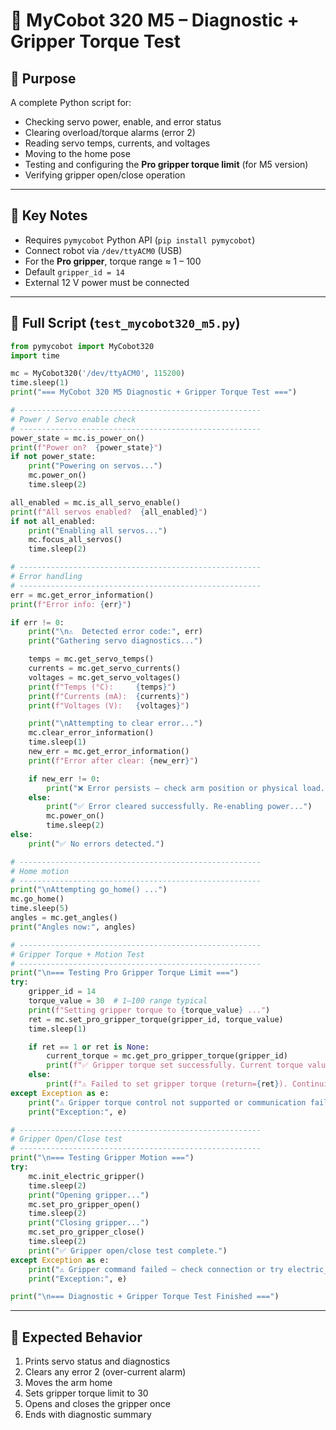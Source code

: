 # 🦾 MyCobot 320 M5 – Diagnostic + Gripper Torque Test

## 🧩 Purpose
A complete Python script for:
- Checking servo power, enable, and error status  
- Clearing overload/torque alarms (error 2)  
- Reading servo temps, currents, and voltages  
- Moving to the home pose  
- Testing and configuring the **Pro gripper torque limit** (for M5 version)  
- Verifying gripper open/close operation

---

## 🧠 Key Notes
- Requires `pymycobot` Python API (`pip install pymycobot`)  
- Connect robot via `/dev/ttyACM0` (USB)  
- For the **Pro gripper**, torque range ≈ 1 – 100  
- Default `gripper_id = 14`  
- External 12 V power must be connected  

---

## 🧰 Full Script (`test_mycobot320_m5.py`)
```python
from pymycobot import MyCobot320
import time

mc = MyCobot320('/dev/ttyACM0', 115200)
time.sleep(1)
print("=== MyCobot 320 M5 Diagnostic + Gripper Torque Test ===")

# ------------------------------------------------------
# Power / Servo enable check
# ------------------------------------------------------
power_state = mc.is_power_on()
print(f"Power on?  {power_state}")
if not power_state:
    print("Powering on servos...")
    mc.power_on()
    time.sleep(2)

all_enabled = mc.is_all_servo_enable()
print(f"All servos enabled?  {all_enabled}")
if not all_enabled:
    print("Enabling all servos...")
    mc.focus_all_servos()
    time.sleep(2)

# ------------------------------------------------------
# Error handling
# ------------------------------------------------------
err = mc.get_error_information()
print(f"Error info: {err}")

if err != 0:
    print("\n⚠️  Detected error code:", err)
    print("Gathering servo diagnostics...")

    temps = mc.get_servo_temps()
    currents = mc.get_servo_currents()
    voltages = mc.get_servo_voltages()
    print(f"Temps (°C):     {temps}")
    print(f"Currents (mA):  {currents}")
    print(f"Voltages (V):   {voltages}")

    print("\nAttempting to clear error...")
    mc.clear_error_information()
    time.sleep(1)
    new_err = mc.get_error_information()
    print(f"Error after clear: {new_err}")

    if new_err != 0:
        print("❌ Error persists — check arm position or physical load.")
    else:
        print("✅ Error cleared successfully. Re-enabling power...")
        mc.power_on()
        time.sleep(2)
else:
    print("✅ No errors detected.")

# ------------------------------------------------------
# Home motion
# ------------------------------------------------------
print("\nAttempting go_home() ...")
mc.go_home()
time.sleep(5)
angles = mc.get_angles()
print("Angles now:", angles)

# ------------------------------------------------------
# Gripper Torque + Motion Test
# ------------------------------------------------------
print("\n=== Testing Pro Gripper Torque Limit ===")
try:
    gripper_id = 14
    torque_value = 30  # 1–100 range typical
    print(f"Setting gripper torque to {torque_value} ...")
    ret = mc.set_pro_gripper_torque(gripper_id, torque_value)
    time.sleep(1)

    if ret == 1 or ret is None:
        current_torque = mc.get_pro_gripper_torque(gripper_id)
        print(f"✅ Gripper torque set successfully. Current torque value: {current_torque}")
    else:
        print(f"⚠️ Failed to set gripper torque (return={ret}). Continuing anyway.")
except Exception as e:
    print("⚠️ Gripper torque control not supported or communication failed.")
    print("Exception:", e)

# ------------------------------------------------------
# Gripper Open/Close test
# ------------------------------------------------------
print("\n=== Testing Gripper Motion ===")
try:
    mc.init_electric_gripper()
    time.sleep(2)
    print("Opening gripper...")
    mc.set_pro_gripper_open()
    time.sleep(2)
    print("Closing gripper...")
    mc.set_pro_gripper_close()
    time.sleep(2)
    print("✅ Gripper open/close test complete.")
except Exception as e:
    print("⚠️ Gripper command failed — check connection or try electric_gripper API.")
    print("Exception:", e)

print("\n=== Diagnostic + Gripper Torque Test Finished ===")
```

---

## 🧾 Expected Behavior
1. Prints servo status and diagnostics  
2. Clears any error 2 (over-current alarm)  
3. Moves the arm home  
4. Sets gripper torque limit to 30  
5. Opens and closes the gripper once  
6. Ends with diagnostic summary  

